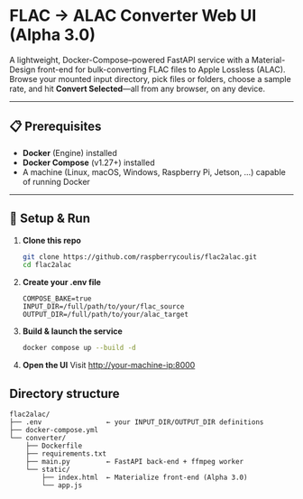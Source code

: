 # FLAC → ALAC Converter Web UI (Alpha 3.0)

A lightweight, Docker-Compose–powered FastAPI service with a Material-Design front-end for bulk-converting FLAC files to Apple Lossless (ALAC).  
Browse your mounted input directory, pick files or folders, choose a sample rate, and hit **Convert Selected**—all from any browser, on any device.

---

## 📋 Prerequisites

- **Docker** (Engine) installed  
- **Docker Compose** (v1.27+) installed  
- A machine (Linux, macOS, Windows, Raspberry Pi, Jetson, …) capable of running Docker  

---

## 🚀 Setup & Run

1. **Clone this repo**  
   ```bash
   git clone https://github.com/raspberrycoulis/flac2alac.git
   cd flac2alac
   ```

2. **Create your .env file**
   ```dotenv
   COMPOSE_BAKE=true
   INPUT_DIR=/full/path/to/your/flac_source
   OUTPUT_DIR=/full/path/to/your/alac_target
   ```

3. **Build & launch the service**
   ```bash
   docker compose up --build -d
   ```

4. **Open the UI**
Visit [http://your-machine-ip:8000](http://your-machine-ip:8000)


## Directory structure
   ```
   flac2alac/
   ├── .env                ← your INPUT_DIR/OUTPUT_DIR definitions
   ├── docker-compose.yml
   └── converter/
       ├── Dockerfile
       ├── requirements.txt
       ├── main.py         ← FastAPI back-end + ffmpeg worker
       └── static/
           ├── index.html  ← Materialize front-end (Alpha 3.0)
           └── app.js
   ```
